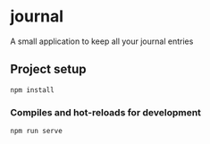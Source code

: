 # journal
A small application to keep all your journal entries 

## Project setup
```
npm install
```

### Compiles and hot-reloads for development
```
npm run serve
```
```

